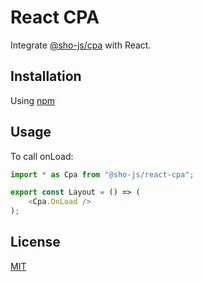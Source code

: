 # React CPA 

Integrate [@sho-js/cpa](https://github.com/wearesho-team/cpa-frontend) with React.

## Installation
Using [npm](https://npmjs.com/package/@sho-js/react-cpa)

## Usage
To call onLoad:
```typescript jsx
import * as Cpa from "@sho-js/react-cpa";

export const Layout = () => (
    <Cpa.OnLoad />
);
```

## License
[MIT](./LICENSE)
